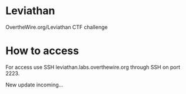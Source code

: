 # Leviathan
OvertheWire.org/Leviathan CTF challenge

# How to access

For access use SSH leviathan.labs.overthewire.org through SSH on port 2223.

New update incoming...
